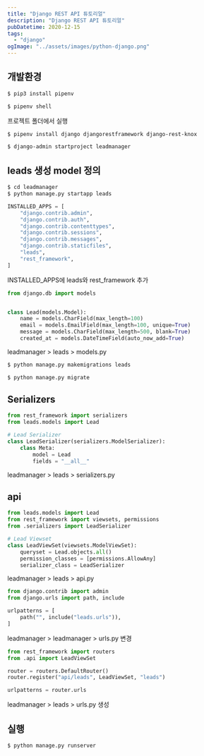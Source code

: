 ```yaml
---
title: "Django REST API 튜토리얼"
description: "Django REST API 튜토리얼"
pubDatetime: 2020-12-15
tags:
  - "django"
ogImage: "../assets/images/python-django.png"
---
```


## 개발환경

```bash
$ pip3 install pipenv
```

```bash
$ pipenv shell
```

프로젝트 폴더에서 실행

```bash
$ pipenv install django djangorestframework django-rest-knox
```

```bash
$ django-admin startproject leadmanager
```

## leads 생성 model 정의

```bash
$ cd leadmanager
$ python manage.py startapp leads
```

```python
INSTALLED_APPS = [
    "django.contrib.admin",
    "django.contrib.auth",
    "django.contrib.contenttypes",
    "django.contrib.sessions",
    "django.contrib.messages",
    "django.contrib.staticfiles",
    "leads",
    "rest_framework",
]
```

INSTALLED_APPS에 leads와 rest_framework 추가

```python
from django.db import models


class Lead(models.Model):
    name = models.CharField(max_length=100)
    email = models.EmailField(max_length=100, unique=True)
    message = models.CharField(max_length=500, blank=True)
    created_at = models.DateTimeField(auto_now_add=True)
```

leadmanager > leads > models.py

```bash
$ python manage.py makemigrations leads
```

```bash
$ python manage.py migrate
```

## Serializers

```python
from rest_framework import serializers
from leads.models import Lead

# Lead Serializer
class LeadSerializer(serializers.ModelSerializer):
    class Meta:
        model = Lead
        fields = "__all__"
```

leadmanager > leads > serializers.py

## api

```python
from leads.models import Lead
from rest_framework import viewsets, permissions
from .serializers import LeadSerializer

# Lead Viewset
class LeadViewSet(viewsets.ModelViewSet):
    queryset = Lead.objects.all()
    permission_classes = [permissions.AllowAny]
    serializer_class = LeadSerializer
```

leadmanager > leads > api.py

```python
from django.contrib import admin
from django.urls import path, include

urlpatterns = [
    path("", include("leads.urls")),
]
```

leadmanager > leadmanager > urls.py 변경

```python
from rest_framework import routers
from .api import LeadViewSet

router = routers.DefaultRouter()
router.register("api/leads", LeadViewSet, "leads")

urlpatterns = router.urls
```

leadmanager > leads > urls.py 생성

## 실행

```bash
$ python manage.py runserver
```
